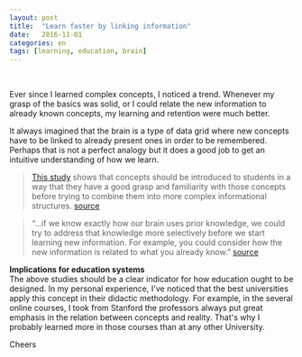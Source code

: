 ```yaml
---
layout: post
title:  "Learn faster by linking information"
date:   2016-11-01
categories: en
tags: [learning, education, brain]
---
```

<div class="fb-like" data-href="http://karlheinzniebuhr.github.io/en/2016/11/01/learning-faster-by-linking-information/" data-layout="button_count" data-action="recommend" data-size="small" data-show-faces="true" data-share="true"></div><br>

Ever since I learned complex concepts, I noticed a trend. Whenever my grasp of the basics was solid, or I could relate the new information to already known concepts, my learning and retention were much better.
<!--more-->
It always imagined that the brain is a type of data grid where new concepts have to be linked to already present ones in order to be remembered. Perhaps that is not a perfect analogy but it does a good job to get an intuitive understanding of how we learn.

>[This study](http://link.springer.com/article/10.3758%2Fs13423-015-0889-1) shows that concepts should be introduced to students in a way that they have a good grasp and familiarity with those concepts before trying to combine them into more complex informational structures. [source](http://thebrainflux.com/how-to-learn-faster-using-prior-knowledge/)

>“…if we know exactly how our brain uses prior knowledge, we could try to address that knowledge more selectively before we start learning new information. For example, you could consider how the new information is related to what you already know.” [source](http://thebrainflux.com/how-to-learn-faster-using-prior-knowledge/)

**Implications for education systems**  
The above studies should be a clear indicator for how education ought to be designed. In my personal experience, I've noticed that the best universities apply this concept in their didactic methodology. For example, in the several online courses, I took from Stanford the professors always put great emphasis in the relation between concepts and reality. That's why I probably learned more in those courses than at any other University.

Cheers  
